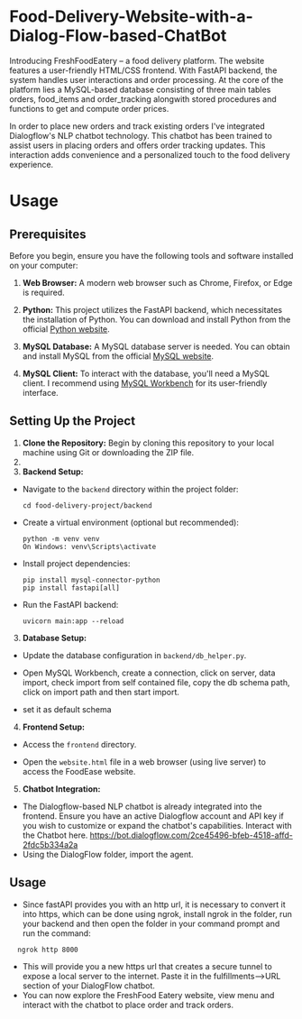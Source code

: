 # Food-Delivery-Website-with-a-Dialog-Flow-based-ChatBot
Introducing FreshFoodEatery – a food delivery platform. The website features a user-friendly HTML/CSS frontend. With FastAPI backend, the system handles user interactions and order processing.
At the core of the platform lies a MySQL-based database consisting of three main tables orders, food_items and order_tracking alongwith stored procedures and functions to get and compute order prices.

In order to place new orders and track existing orders I've integrated Dialogflow's NLP chatbot technology. This chatbot has been trained to assist users in placing orders and offers order tracking updates. This interaction adds convenience and a personalized touch to the food delivery experience.

# Usage
## Prerequisites

Before you begin, ensure you have the following tools and software installed on your computer:

1. **Web Browser:** A modern web browser such as Chrome, Firefox, or Edge is required.

2. **Python:** This project utilizes the FastAPI backend, which necessitates the installation of Python. You can download and install Python from the official [Python website](https://www.python.org/downloads/).

3. **MySQL Database:** A MySQL database server is needed. You can obtain and install MySQL from the official [MySQL website](https://dev.mysql.com/downloads/).

4. **MySQL Client:** To interact with the database, you'll need a MySQL client. I recommend using [MySQL Workbench](https://dev.mysql.com/downloads/workbench/) for its user-friendly interface.

## Setting Up the Project

1. **Clone the Repository:** Begin by cloning this repository to your local machine using Git or downloading the ZIP file.
2. 
2. **Backend Setup:**

- Navigate to the `backend` directory within the project folder:
  ```
  cd food-delivery-project/backend
  ```

- Create a virtual environment (optional but recommended):
  ```
  python -m venv venv
  On Windows: venv\Scripts\activate
  ```

- Install project dependencies:
  ```
  pip install mysql-connector-python
  pip install fastapi[all]
  ```

- Run the FastAPI backend:
  ```
  uvicorn main:app --reload
  ```

3. **Database Setup:**

- Update the database configuration in `backend/db_helper.py`.

- Open MySQL Workbench, create a connection, click on server, data import, check import from self contained file, copy the db schema path, click on import path and then start import.
- set it as default schema

4. **Frontend Setup:**

- Access the `frontend` directory.

- Open the `website.html` file in a web browser (using live server) to access the FoodEase website.

5. **Chatbot Integration:**

- The Dialogflow-based NLP chatbot is already integrated into the frontend. Ensure you have an active Dialogflow account and API key if you wish to customize or expand the chatbot's capabilities. Interact with the Chatbot here.
https://bot.dialogflow.com/2ce45496-bfeb-4518-affd-2fdc5b334a2a
- Using the DialogFlow folder, import the agent. 
## Usage
- Since fastAPI provides you with an http url, it is necessary to convert it into https, which can be done using ngrok, install ngrok in the folder, run your backend and then open the folder in your command prompt and run the command:
```
  ngrok http 8000
``` 
- This will provide you a new https url  that creates a secure tunnel to expose a local server to the internet. Paste it in the fulfillments-->URL section of your DialogFlow chatbot.
- You can now explore the FreshFood Eatery website, view menu and interact with the chatbot to place order and track orders.



